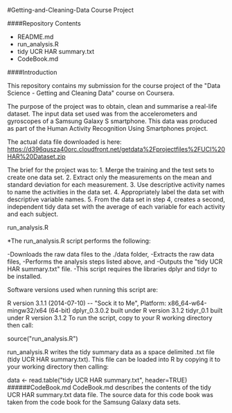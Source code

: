 #Getting-and-Cleaning-Data
Course Project

####Repository Contents
* README.md
* run_analysis.R
* tidy UCR HAR summary.txt
* CodeBook.md

####Introduction

This repository contains my submission for the course project of the "Data Science - Getting and Cleaning Data" course on Coursera.

The purpose of the project was to obtain, clean and summarise a real-life dataset. The input data set used was from the accelerometers and gyroscopes of a Samsung Galaxy S smartphone. This data was produced as part of the Human Activity Recognition Using Smartphones project.

The actual data file downloaded is here: https://d396qusza40orc.cloudfront.net/getdata%2Fprojectfiles%2FUCI%20HAR%20Dataset.zip

The brief for the project was to: 1. Merge the training and the test sets to create one data set. 2. Extract only the measurements on the mean and standard deviation for each measurement. 3. Use descriptive activity names to name the activities in the data set. 4. Appropriately label the data set with descriptive variable names. 5. From the data set in step 4, creates a second, independent tidy data set with the average of each variable for each activity and each subject.

run_analysis.R

*The run_analysis.R script performs the following:

-Downloads the raw data files to the ./data folder,
-Extracts the raw data files,
-Performs the analysis steps listed above, and
-Outputs the "tidy UCR HAR summary.txt" file.
-This script requires the libraries dplyr and tidyr to be installed.

Software versions used when running this script are:

R version 3.1.1 (2014-07-10) -- "Sock it to Me", Platform: x86_64-w64-mingw32/x64 (64-bit)
dplyr_0.3.0.2 built under R version 3.1.2
tidyr_0.1 built under R version 3.1.2
To run the script, copy to your R working directory then call:

source("run_analysis.R")

run_analysis.R writes the tidy summary data as a space delimited .txt file (tidy UCR HAR summary.txt). This file can be loaded into R by copying it to your working directory then calling:

data <- read.table("tidy UCR HAR summary.txt", header=TRUE)
######CodeBook.md
CodeBook.md describes the contents of the tidy UCR HAR summary.txt data file. The source data for this code book was taken from the code book for the Samsung Galaxy data sets.
